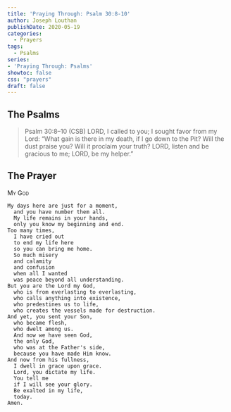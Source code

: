 ```yaml
---
title: 'Praying Through: Psalm 30:8-10'
author: Joseph Louthan
publishDate: 2020-05-19
categories:
  - Prayers
tags:
  - Psalms
series:
- 'Praying Through: Psalms'
showtoc: false
css: "prayers"
draft: false
---
```

## The Psalms

>Psalm 30:8–10 (CSB) LORD, I called to you; I sought favor from my Lord: “What gain is there in my death, if I go down to the Pit? Will the dust praise you? Will it proclaim your truth? LORD, listen and be gracious to me; LORD, be my helper.”

## The Prayer

<div style="font-variant: small-caps;">My God</div>

```text
My days here are just for a moment,
  and you have number them all.
  My life remains in your hands,
  only you know my beginning and end.
Too many times,
  I have cried out
  to end my life here
  so you can bring me home.
  So much misery
  and calamity
  and confusion
  when all I wanted
  was peace beyond all understanding.
But you are the Lord my God,
  who is from everlasting to everlasting,
  who calls anything into existence,
  who predestines us to life,
  who creates the vessels made for destruction.
And yet, you sent your Son,
  who became flesh,
  who dwelt among us.
  And now we have seen God,
  the only God,
  who was at the Father's side,
  because you have made Him know.
And now from his fullness,
  I dwell in grace upon grace.
  Lord, you dictate my life.
  You tell me
  if I will see your glory.
  Be exalted in my life,
  today.
Amen.


```
